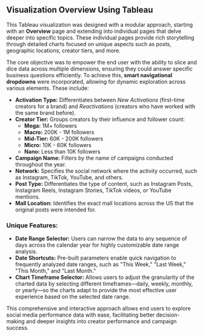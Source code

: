 ## **Visualization Overview Using Tableau**

This Tableau visualization was designed with a modular approach, starting with an **Overview** page and extending into individual pages that delve deeper into specific topics. These individual pages provide rich storytelling through detailed charts focused on unique aspects such as posts, geographic locations, creator tiers, and more.

The core objective was to empower the end user with the ability to slice and dice data across multiple dimensions, ensuring they could answer specific business questions efficiently. To achieve this, **smart navigational dropdowns** were incorporated, allowing for dynamic exploration across various elements. These include:

- **Activation Type:** Differentiates between _New Activations_ (first-time creators for a brand) and _Reactivations_ (creators who have worked with the same brand before).
- **Creator Tier:** Groups creators by their influence and follower count:
  - **Mega:** 1M+ followers
  - **Macro:** 200K - 1M followers
  - **Mid-Tier:** 60K - 200K followers
  - **Micro:** 10K - 60K followers
  - **Nano:** Less than 10K followers
- **Campaign Name:** Filters by the name of campaigns conducted throughout the year.
- **Network:** Specifies the social network where the activity occurred, such as Instagram, TikTok, YouTube, and others.
- **Post Type:** Differentiates the type of content, such as Instagram Posts, Instagram Reels, Instagram Stories, TikTok videos, or YouTube mentions.
- **Mall Location:** Identifies the exact mall locations across the US that the original posts were intended for.

### **Unique Features:**

- **Date Range Selector:** Users can narrow the data to any sequence of days across the calendar year for highly customizable date range analysis.
- **Date Shortcuts:** Pre-built parameters enable quick navigation to frequently analyzed date ranges, such as "This Week," "Last Week," "This Month," and "Last Month."
- **Chart Timeframe Selector:** Allows users to adjust the granularity of the charted data by selecting different timeframes—daily, weekly, monthly, or yearly—so the charts adapt to provide the most effective user experience based on the selected date range.

This comprehensive and interactive approach allows end users to explore social media performance data with ease, facilitating better decision-making and deeper insights into creator performance and campaign success.
